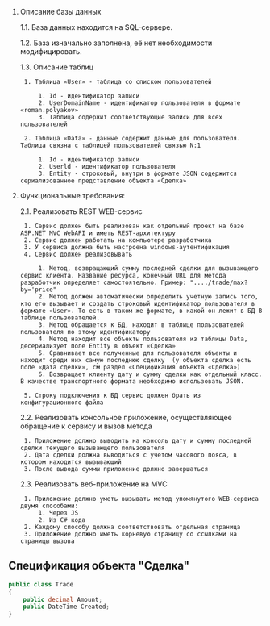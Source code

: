 

1. Описание базы данных

    1.1. База данных находится на SQL-сервере.
    
    1.2. База изначально заполнена, её нет необходимости модифицировать.
    
    1.3. Описание таблиц
    
        1. Таблица «User» - таблица со списком пользователей
        
            1. Id - идентификатор записи
            2. UserDomainName - идентификатор пользователя в формате «roman.polyakov»
            3. Таблица содержит соответствующие записи для всех пользователей
            
        2. Таблица «Data» - данные содержит данные для пользователя. Таблица связна с таблицей пользователей связью N:1
        
            1. Id - идентификатор записи
            2. Userld - идентификатор пользователя
            3. Entity - строковый, внутри в формате JSON содержится сериализованное представление объекта «Сделка»

2. Функциональные требования:

    2.1. Реализовать REST WEB-сервис
    
        1. Сервис должен быть реализован как отдельный проект на базе ASP.NET MVC WebAPI и иметь REST-архитектуру
        2. Сервис должен работать на компьютере разработчика
        3. У сервиса должна быть настроена windows-аутентификация
        4. Сервис должен реализовывать 
        
            1. Метод, возвращающий сумму последней сделки для вызывающего сервис клиента. Название ресурса, конечный URL для метода разработчик определяет самостоятельно. Пример: "..../trade/max?by='price"
            2. Метод должен автоматически определить учетную запись того, кто его вызывает и создать строковый идентификатор пользователя в формате «User». То есть в таком же формате, в какой он лежит в БД В таблице пользователей.
            3. Метод обращается к БД, находит в таблице пользователей пользователя по этому идентификатору
            4. Метод находит все объекты пользователя из таблицы Data, десериализует поле Entity в объект «Сделка»
            5. Сравнивает все полученные для пользователя объекты и находит среди них самую последнюю сделку  (у объекта сделка есть поле «Дата сделки», см раздел «Спецификация объекта «Сделка»)
            6. Возвращает клиенту дату и сумму сделки как отдельный класс. В качестве транспортного формата необходимо использовать JSON.
            
        5. Строку подключения к БД сервис должен брать из конфигурационного файла
        
     2.2. Реализовать консольное приложение, осуществляющее обращение к сервису и вызов метода
     
        1. Приложение должно выводить на консоль дату и сумму последней сделки текущего вызывающего пользователя
        2. Дата сделки должна выводиться с учетом часового пояса, в котором находится вызывающий 
        3. После вывода суммы приложение должно завершаться
        
     2.3. Реализовать веб-приложение на MVC
     
        1. Приложение должно уметь вызывать метод упомянутого WEB-сервиса двумя способами:
            1. Через JS
            2. Из С# кода
        2. Каждому способу должна соответствовать отдельная страница
        3. Приложение должно иметь корневую страницу со ссылками на страницы вызова

## Спецификация объекта "Сделка"

```C#
public class Trade
{
    public decimal Amount;
    public DateTime Created;
}
